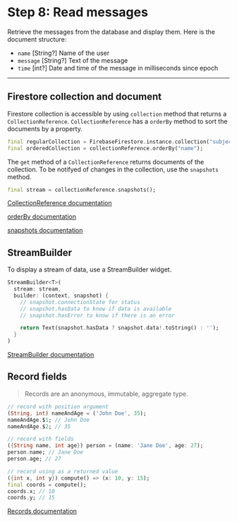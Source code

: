 # Step 8: Read messages

Retrieve the messages from the database and display them.
Here is the document structure:
- `name` [String?] Name of the user
- `message` [String?] Text of the message
- `time` [int?] Date and time of the message in milliseconds since epoch 

---

## Firestore collection and document

Firestore collection is accessible by using `collection` method that returns a `CollectionReference`.
`CollectionReference` has a `orderBy` method to sort the documents by a property.


```dart
final regularCollection = FirebaseFirestore.instance.collection("subject");
final orderedCollection = collectionReference.orderBy("name");
```

The `get` method of a `CollectionReference` returns documents of the collection. To be notifyed of changes in the collection, use the `snapshots` method.

```dart
final stream = collectionReference.snapshots();
```

[CollectionReference documentation](https://pub.dev/documentation/cloud_firestore/latest/cloud_firestore/CollectionReference-class.html)

[orderBy documentation](https://pub.dev/documentation/cloud_firestore/latest/cloud_firestore/Query/orderBy.html)

[snapshots documentation](https://pub.dev/documentation/cloud_firestore/latest/cloud_firestore/Query/snapshots.html)

## StreamBuilder

To display a stream of data, use a StreamBuilder widget.

```dart
StreamBuilder<T>(
  stream: stream,
  builder: (context, snapshot) {
    // snapshot.connectionState for status
    // snapshot.hasData to know if data is available
    // snapshot.hasError to know if there is an error

    return Text(snapshot.hasData ? snapshot.data!.toString() : '');
  }
)
```

[StreamBuilder documentation](https://pub.dev/documentation/flutter/widgets/StreamBuilder-class.html)

## Record fields

> Records are an anonymous, immutable, aggregate type.


```dart
// record with position argument
(String, int) nameAndAge = ('John Doe', 35);
nameAndAge.$1; // John Doe
nameAndAge.$2; // 35
```

```dart
// record with fields
({String name, int age}) person = (name: 'Jane Doe', age: 27);
person.name; // Jane Doe
person.age; // 27
```

```dart
// record using as a returned value
({int x, int y}) compute() => (x: 10, y: 15);
final coords = compute();
coords.x; // 10
coords.y; // 15
```


[Records documentation](https://dart.dev/language/records)